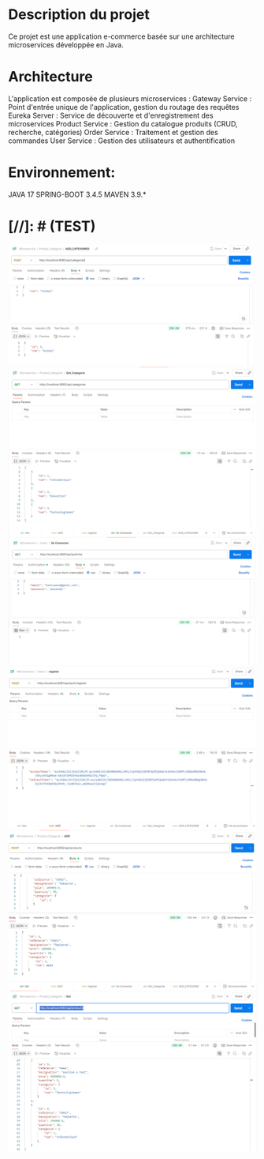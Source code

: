 # **Description du projet**

Ce projet est une application e-commerce basée sur une architecture microservices développée en Java. 

# **Architecture**

L'application est composée de plusieurs microservices :
Gateway Service : Point d'entrée unique de l'application, gestion du routage des requêtes
Eureka Server : Service de découverte et d'enregistrement des microservices
Product Service : Gestion du catalogue produits (CRUD, recherche, catégories)
Order Service : Traitement et gestion des commandes
User Service : Gestion des utilisateurs et authentification

# **Environnement:**

JAVA    17
SPRING-BOOT 3.4.5
MAVEN 3.9.*

# [//]: #                                 **(TEST)**

![Capture Test](images/image1.PNG)
![Capture Test](images/image2.PNG)
![Capture Test](images/image3.PNG)
![Capture Test](images/image4.PNG)
![Capture Test](images/image5.PNG)
![Capture Test](images/image6.PNG)